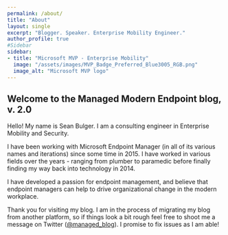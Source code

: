 ```yaml
---
permalink: /about/
title: "About"
layout: single
excerpt: "Blogger. Speaker. Enterprise Mobility Engineer."
author_profile: true
#Sidebar
sidebar:
- title: "Microsoft MVP - Enterprise Mobility"
  image: "/assets/images/MVP_Badge_Preferred_Blue3005_RGB.png"
  image_alt: "Microsoft MVP logo"
---
```


## Welcome to the Managed Modern Endpoint blog, v. 2.0

Hello! My name is Sean Bulger. I am a consulting engineer in Enterprise Mobility and Security.

I have been working with Microsoft Endpoint Manager (in all of its various names and iterations) since some time in 2015. I have worked in various fields over the years - ranging from plumber to paramedic before finally finding my way back into technology in 2014. 

I have developed a passion for endpoint management, and believe that endpoint managers can help to drive organizational change in the modern workplace.

Thank you for visiting my blog. I am in the process of migrating my blog from another platform, so if things look a bit rough feel free to shoot me a message on Twitter ([@managed_blog](https://twitter.com/managed_blog)). I promise to fix issues as I am able!


